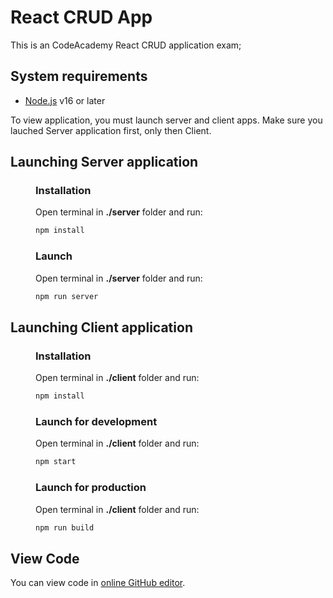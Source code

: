 # React CRUD App
This is an CodeAcademy React CRUD application exam;

## System requirements
* [Node.js](https://nodejs.org/en/) v16 or later

To view application, you must launch server and client apps.
Make sure you lauched Server application first, only then Client.


## Launching Server application
<div style="padding-left: 40px">

### Installation
Open terminal in __./server__ folder and run:

```bash
npm install
```

### Launch
Open terminal in __./server__ folder and run:
```bash
npm run server
``` 
</div>

## Launching Client application

<div style="padding-left: 40px">

### Installation
Open terminal in __./client__ folder and run:
```bash
npm install
```

### Launch for development
Open terminal in __./client__ folder and run:
```bash
npm start
```

### Launch for production
Open terminal in __./client__ folder and run:
```bash
npm run build
```
</div>


## View Code
You can view code in [online GitHub editor](https://github.dev/Mahogi/react-crud).